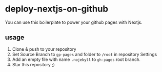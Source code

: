 # deploy-nextjs-on-github
You can use this boilerplate to power your github pages with Nextjs. 

## usage
1. Clone & push to your repository
3. Set Source Branch to `gp-pages` and folder to `/root` in repository Settings
4. Add an empty file with name `.nojekyll` to `gh-pages` root branch.
5. Star this repository ;)
